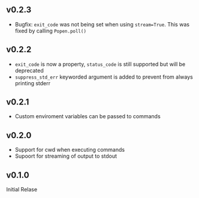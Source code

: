 ## v0.2.3
- Bugfix: `exit_code` was not being set when using `stream=True`. This was fixed by calling `Popen.poll()`

## v0.2.2

- `exit_code` is now a property, `status_code` is still supported but will be deprecated
- `suppress_std_err` keyworded argument is added to prevent from always printing stderr

## v0.2.1

- Custom enviroment variables can be passed to commands

## v0.2.0

- Support for cwd when executing commands
- Supoort for streaming of output to stdout

## v0.1.0

Initial Relase
